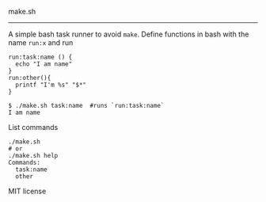 make.sh
_______

A simple bash task runner to avoid `make`. Define functions in bash with the name `run:x` and run

```
run:task:name () {
  echo "I am name"
}
run:other(){
  printf "I'm %s" "$*"
}
```

    $ ./make.sh task:name  #runs `run:task:name`
    I am name


List commands

    ./make.sh
    # or
    ./make.sh help
    Commands:
      task:name
      other

MIT license

